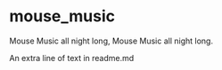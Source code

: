 # mouse_music
Mouse Music all night long, Mouse Music all night long. 

An extra line of text  in readme.md
